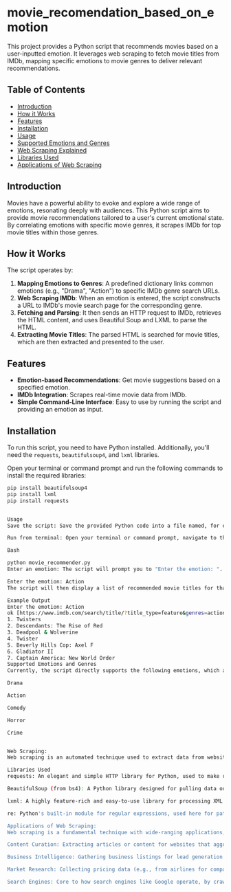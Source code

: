 # movie_recomendation_based_on_emotion

This project provides a Python script that recommends movies based on a user-inputted emotion. It leverages web scraping to fetch movie titles from IMDb, mapping specific emotions to movie genres to deliver relevant recommendations.

## Table of Contents

- [Introduction](#introduction)
- [How it Works](#how-it-works)
- [Features](#features)
- [Installation](#installation)
- [Usage](#usage)
- [Supported Emotions and Genres](#supported-emotions-and-genres)
- [Web Scraping Explained](#web-scraping-explained)
- [Libraries Used](#libraries-used)
- [Applications of Web Scraping](#applications-of-web-scraping)

## Introduction

Movies have a powerful ability to evoke and explore a wide range of emotions, resonating deeply with audiences. This Python script aims to provide movie recommendations tailored to a user's current emotional state. By correlating emotions with specific movie genres, it scrapes IMDb for top movie titles within those genres.

## How it Works

The script operates by:
1.  **Mapping Emotions to Genres**: A predefined dictionary links common emotions (e.g., "Drama", "Action") to specific IMDb genre search URLs.
2.  **Web Scraping IMDb**: When an emotion is entered, the script constructs a URL to IMDb's movie search page for the corresponding genre.
3.  **Fetching and Parsing**: It then sends an HTTP request to IMDb, retrieves the HTML content, and uses Beautiful Soup and LXML to parse the HTML.
4.  **Extracting Movie Titles**: The parsed HTML is searched for movie titles, which are then extracted and presented to the user.

## Features

* **Emotion-based Recommendations**: Get movie suggestions based on a specified emotion.
* **IMDb Integration**: Scrapes real-time movie data from IMDb.
* **Simple Command-Line Interface**: Easy to use by running the script and providing an emotion as input.

## Installation

To run this script, you need to have Python installed. Additionally, you'll need the `requests`, `beautifulsoup4`, and `lxml` libraries.

Open your terminal or command prompt and run the following commands to install the required libraries:

```bash
pip install beautifulsoup4
pip install lxml
pip install requests


Usage
Save the script: Save the provided Python code into a file named, for example, movie_recommender.py.

Run from terminal: Open your terminal or command prompt, navigate to the directory where you saved the file, and run the script:

Bash

python movie_recommender.py
Enter an emotion: The script will prompt you to "Enter the emotion: ". Type one of the supported emotions (e.g., "Action", "Drama", "Comedy", "Horror", "Crime") and press Enter.

Enter the emotion: Action
The script will then display a list of recommended movie titles for that emotion.

Example Output
Enter the emotion: Action
ok [https://www.imdb.com/search/title/?title_type=feature&genres=action](https://www.imdb.com/search/title/?title_type=feature&genres=action)
1. Twisters
2. Descendants: The Rise of Red
3. Deadpool & Wolverine
4. Twister
5. Beverly Hills Cop: Axel F
6. Gladiator II
7. Captain America: New World Order
Supported Emotions and Genres
Currently, the script directly supports the following emotions, which are mapped to their respective IMDb genre search pages:

Drama

Action

Comedy

Horror

Crime


Web Scraping:
Web scraping is an automated technique used to extract data from websites. It involves programmatically accessing web pages, retrieving their HTML content, and then parsing that HTML to isolate and extract specific information. This extracted data can then be saved in structured formats for further analysis.

Libraries Used
requests: An elegant and simple HTTP library for Python, used to make requests to web servers (e.g., IMDb) to retrieve their HTML content.

BeautifulSoup (from bs4): A Python library designed for pulling data out of HTML and XML files. It works with a parser to provide idiomatic ways of navigating, searching, and modifying the parse tree.

lxml: A highly feature-rich and easy-to-use library for processing XML and HTML data. It is often used as a fast and powerful parser in conjunction with BeautifulSoup.

re: Python's built-in module for regular expressions, used here for pattern matching to find specific elements (like movie title links) within the HTML.

Applications of Web Scraping:
Web scraping is a fundamental technique with wide-ranging applications, including:

Content Curation: Extracting articles or content for websites that aggregate information.

Business Intelligence: Gathering business listings for lead generation or database building.

Market Research: Collecting pricing data (e.g., from airlines for comparison sites) or product information.

Search Engines: Core to how search engines like Google operate, by crawling and indexing web content.

